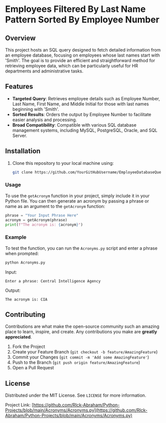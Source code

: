 
# Employees Filtered By Last Name Pattern Sorted By Employee Number

## Overview
This project hosts an SQL query designed to fetch detailed information from an employee database, focusing on employees whose last names start with 'Smith'. The goal is to provide an efficient and straightforward method for retrieving employee data, which can be particularly useful for HR departments and administrative tasks.

## Features
- **Targeted Query**: Retrieves employee details such as Employee Number, Last Name, First Name, and Middle Initial for those with last names beginning with 'Smith'.
- **Sorted Results**: Orders the output by Employee Number to facilitate easier analysis and processing.
- **Broad Compatibility**: Compatible with various SQL database management systems, including MySQL, PostgreSQL, Oracle, and SQL Server.

## Installation
1. Clone this repository to your local machine using:
   ```bash
   git clone https://github.com/YourGitHubUsername/EmployeeDatabaseQuery.git


### Usage

To use the `getAcronym` function in your project, simply include it in your Python file. You can then generate an acronym by passing a phrase or name as an argument to the `getAcronym` function:

```python
phrase = "Your Input Phrase Here"
acronym = getAcronym(phrase)
print(f"The acronym is: {acronym}")
```

### Example

To test the function, you can run the `Acronyms.py` script and enter a phrase when prompted:

```bash
python Acronyms.py
```

Input:

```
Enter a phrase: Central Intelligence Agency
```

Output:

```
The acronym is: CIA
```

## Contributing

Contributions are what make the open-source community such an amazing place to learn, inspire, and create. Any contributions you make are **greatly appreciated**.

1. Fork the Project
2. Create your Feature Branch (`git checkout -b feature/AmazingFeature`)
3. Commit your Changes (`git commit -m 'Add some AmazingFeature'`)
4. Push to the Branch (`git push origin feature/AmazingFeature`)
5. Open a Pull Request

## License

Distributed under the MIT License. See `LICENSE` for more information.

Project Link: [https://github.com/RIck-Abraham/Python-Projects/blob/main/Acronyms/Acronyms.py](https://github.com/RIck-Abraham/Python-Projects/blob/main/Acronyms/Acronyms.py)
